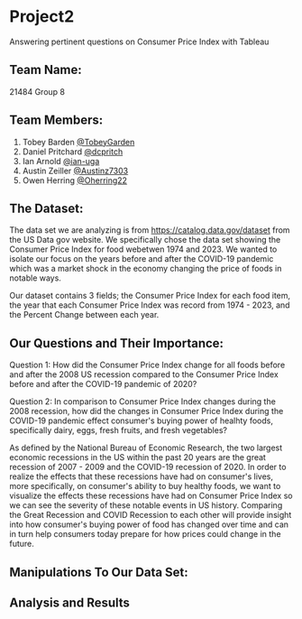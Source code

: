 # Project2
Answering pertinent questions on Consumer Price Index with Tableau

## Team Name: 
21484 Group 8

## Team Members:

1) Tobey Barden [@TobeyGarden](https://github.com/TobeyGarden/Project1/edit/main/README.md)
2) Daniel Pritchard [@dcpritch](https://github.com/TobeyGarden/Project1/edit/main/README.md)
3) Ian Arnold [@ian-uga](https://github.com/TobeyGarden/Project1/edit/main/README.md)
4) Austin Zeiller [@Austinz7303](https://github.com/TobeyGarden/Project1/edit/main/README.md)
5) Owen Herring [@Oherring22](https://github.com/TobeyGarden/Project1/edit/main/README.md)

## The Dataset: 

The data set we are analyzing is from https://catalog.data.gov/dataset from the US Data gov website. We specifically chose the data set showing the Consumer Price Index for food webetwen 1974 and 2023. We wanted to isolate our focus on the years before and after the COVID-19 pandemic which was a market shock in the economy changing the price of foods in notable ways. 

Our dataset contains 3 fields; the Consumer Price Index for each food item, the year that each Consumer Price Index was record from 1974 - 2023, and the Percent Change between each year. 

## Our Questions and Their Importance:

Question 1: How did the Consumer Price Index change for all foods before and after the 2008 US recession compared to the Consumer Price Index before and after the COVID-19 pandemic of 2020?

Question 2: In comparison to Consumer Price Index changes during the 2008 recession, how did the changes in Consumer Price Index during the COVID-19 pandemic effect consumer's buying power of healhty foods, specifically dairy, eggs, fresh fruits, and fresh vegetables?

As defined by the National Bureau of Economic Research, the two largest economic recessions in the US within the past 20 years are the great recession of 2007 - 2009 and the COVID-19 recession of 2020. In order to realize the effects that these recessions have had on consumer's lives, more specifically, on consumer's ability to buy healthy foods, we want to visualize the effects these recessions have had on Consumer Price Index so we can see the severity of these notable events in US history. Comparing the Great Recession and COVID Recession to each other will provide insight into how consumer's buying power of food has changed over time and can in turn help consumers today prepare for how prices could change in the future.

## Manipulations To Our Data Set:

## Analysis and Results

